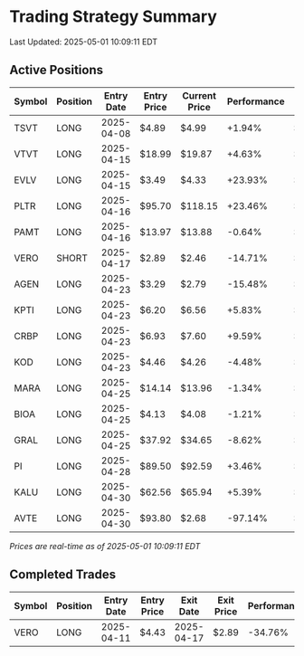 # Trading Strategy Summary

Last Updated: 2025-05-01 10:09:11 EDT

## Active Positions

| Symbol | Position | Entry Date | Entry Price | Current Price | Performance | P/L per Share |
|--------|----------|------------|-------------|---------------|-------------|--------------|
| TSVT | LONG | 2025-04-08 | $4.89 | $4.99 | +1.94% | $+0.10 |
| VTVT | LONG | 2025-04-15 | $18.99 | $19.87 | +4.63% | $+0.88 |
| EVLV | LONG | 2025-04-15 | $3.49 | $4.33 | +23.93% | $+0.83 |
| PLTR | LONG | 2025-04-16 | $95.70 | $118.15 | +23.46% | $+22.45 |
| PAMT | LONG | 2025-04-16 | $13.97 | $13.88 | -0.64% | $-0.09 |
| VERO | SHORT | 2025-04-17 | $2.89 | $2.46 | -14.71% | $-0.43 |
| AGEN | LONG | 2025-04-23 | $3.29 | $2.79 | -15.48% | $-0.51 |
| KPTI | LONG | 2025-04-23 | $6.20 | $6.56 | +5.83% | $+0.36 |
| CRBP | LONG | 2025-04-23 | $6.93 | $7.60 | +9.59% | $+0.67 |
| KOD | LONG | 2025-04-23 | $4.46 | $4.26 | -4.48% | $-0.20 |
| MARA | LONG | 2025-04-25 | $14.14 | $13.96 | -1.34% | $-0.19 |
| BIOA | LONG | 2025-04-25 | $4.13 | $4.08 | -1.21% | $-0.05 |
| GRAL | LONG | 2025-04-25 | $37.92 | $34.65 | -8.62% | $-3.27 |
| PI | LONG | 2025-04-28 | $89.50 | $92.59 | +3.46% | $+3.09 |
| KALU | LONG | 2025-04-30 | $62.56 | $65.94 | +5.39% | $+3.38 |
| AVTE | LONG | 2025-04-30 | $93.80 | $2.68 | -97.14% | $-91.12 |

*Prices are real-time as of 2025-05-01 10:09:11 EDT*

## Completed Trades

| Symbol | Position | Entry Date | Entry Price | Exit Date | Exit Price | Performance |
|--------|----------|------------|-------------|-----------|------------|-------------|
| VERO | LONG | 2025-04-11 | $4.43 | 2025-04-17 | $2.89 | -34.76% |